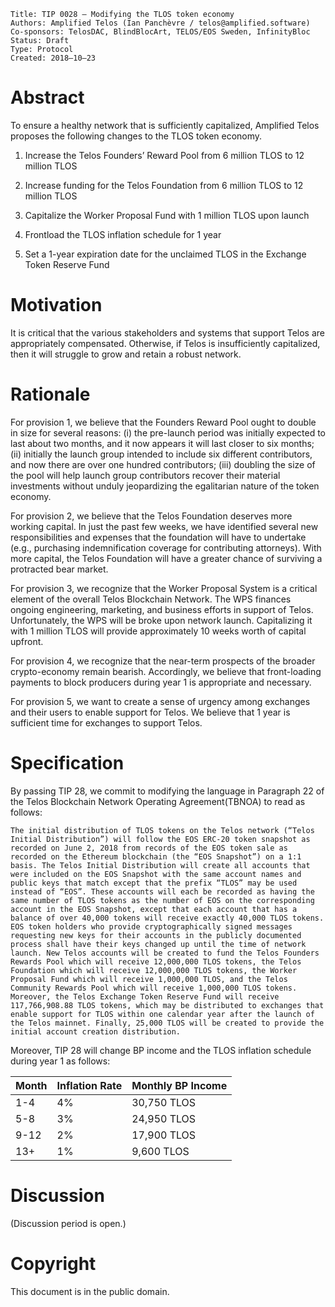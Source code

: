     Title: TIP 0028 — Modifying the TLOS token economy
    Authors: Amplified Telos (Ian Panchèvre / telos@amplified.software)
    Co-sponsors: TelosDAC, BlindBlocArt, TELOS/EOS Sweden, InfinityBloc
    Status: Draft
    Type: Protocol
    Created: 2018–10–23

# Abstract

To ensure a healthy network that is sufficiently capitalized, Amplified Telos proposes the following changes to the TLOS token economy.

1) Increase the Telos Founders’ Reward Pool from 6 million TLOS to 12 million TLOS

2) Increase funding for the Telos Foundation from 6 million TLOS to 12 million TLOS

3) Capitalize the Worker Proposal Fund with 1 million TLOS upon launch

4) Frontload the TLOS inflation schedule for 1 year

5) Set a 1-year expiration date for the unclaimed TLOS in the Exchange Token Reserve Fund

# Motivation

It is critical that the various stakeholders and systems that support Telos are appropriately compensated. Otherwise, if Telos is insufficiently capitalized, then it will struggle to grow and retain a robust network.

# Rationale

For provision 1, we believe that the Founders Reward Pool ought to double in size for several reasons: (i) the pre-launch period was initially expected to last about two months, and it now appears it will last closer to six months; (ii) initially the launch group intended to include six different contributors, and now there are over one hundred contributors; (iii) doubling the size of the pool will help launch group contributors recover their material investments without unduly jeopardizing the egalitarian nature of the token economy.

For provision 2, we believe that the Telos Foundation deserves more working capital. In just the past few weeks, we have identified several new responsibilities and expenses that the foundation will have to undertake (e.g., purchasing indemnification coverage for contributing attorneys). With more capital, the Telos Foundation will have a greater chance of surviving a protracted bear market.

For provision 3, we recognize that the Worker Proposal System is a critical element of the overall Telos Blockchain Network. The WPS finances ongoing engineering, marketing, and business efforts in support of Telos. Unfortunately, the WPS will be broke upon network launch. Capitalizing it with 1 million TLOS will provide approximately 10 weeks worth of capital upfront.

For provision 4, we recognize that the near-term prospects of the broader crypto-economy remain bearish. Accordingly, we believe that front-loading payments to block producers during year 1 is appropriate and necessary.

For provision 5, we want to create a sense of urgency among exchanges and their users to enable support for Telos. We believe that 1 year is sufficient time for exchanges to support Telos.

# Specification

By passing TIP 28, we commit to modifying the language in Paragraph 22 of the Telos Blockchain Network Operating Agreement(TBNOA) to read as follows:

`The initial distribution of TLOS tokens on the Telos network (“Telos Initial Distribution”) will follow the EOS ERC-20 token snapshot as recorded on June 2, 2018 from records of the EOS token sale as recorded on the Ethereum blockchain (the “EOS Snapshot”) on a 1:1 basis. The Telos Initial Distribution will create all accounts that were included on the EOS Snapshot with the same account names and public keys that match except that the prefix “TLOS” may be used instead of “EOS”. These accounts will each be recorded as having the same number of TLOS tokens as the number of EOS on the corresponding account in the EOS Snapshot, except that each account that has a balance of over 40,000 tokens will receive exactly 40,000 TLOS tokens. EOS token holders who provide cryptographically signed messages requesting new keys for their accounts in the publicly documented process shall have their keys changed up until the time of network launch. New Telos accounts will be created to fund the Telos Founders Rewards Pool which will receive 12,000,000 TLOS tokens, the Telos Foundation which will receive 12,000,000 TLOS tokens, the Worker Proposal Fund which will receive 1,000,000 TLOS, and the Telos Community Rewards Pool which will receive 1,000,000 TLOS tokens. Moreover, the Telos Exchange Token Reserve Fund will receive 117,766,908.88 TLOS tokens, which may be distributed to exchanges that enable support for TLOS within one calendar year after the launch of the Telos mainnet. Finally, 25,000 TLOS will be created to provide the initial account creation distribution.`

Moreover, TIP 28 will change BP income and the TLOS inflation schedule during year 1 as follows:

Month	|	Inflation Rate	|	Monthly BP Income	
------|-----------------|-------------------
1-4	|	4%		|	30,750	TLOS	
5-8	|	3%		|	24,950	TLOS	
9-12	|	2%		|	17,900 TLOS		
13+	|	1%		|	9,600 TLOS			

# Discussion

(Discussion period is open.)

# Copyright

This document is in the public domain.
